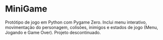 # MiniGame
Protótipo de jogo em Python com Pygame Zero. Inclui menu interativo, movimentação do personagem, colisões, inimigos e estados de jogo (Menu, Jogando e Game Over). Projeto descontinuado.
